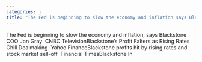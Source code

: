 ```yaml
---
categories: j
title: "The Fed is beginning to slow the economy and inflation says Blackstone COO Jon Gray  CNBC Television"
---
```

The Fed is beginning to slow the economy and inflation, says Blackstone COO Jon Gray&nbsp;&nbsp;CNBC TelevisionBlackstone’s Profit Falters as Rising Rates Chill Dealmaking&nbsp;&nbsp;Yahoo FinanceBlackstone profits hit by rising rates and stock market sell-off&nbsp;&nbsp;Financial TimesBlackstone In